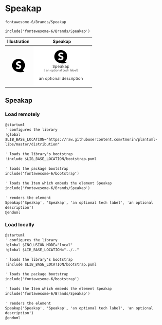 # Speakap


```text
fontawesome-6/Brands/Speakap
```

```text
include('fontawesome-6/Brands/Speakap')
```



| Illustration | Speakap |
| :---: | :---: |
| ![illustration for Illustration](../../fontawesome-6/Brands/Speakap.png) | ![illustration for Speakap](../../fontawesome-6/Brands/Speakap.Local.png) |




## Speakap

### Load remotely
```plantuml
@startuml
' configures the library
!global $LIB_BASE_LOCATION="https://raw.githubusercontent.com/tmorin/plantuml-libs/master/distribution"

' loads the library's bootstrap
!include $LIB_BASE_LOCATION/bootstrap.puml

' loads the package bootstrap
include('fontawesome-6/bootstrap')

' loads the Item which embeds the element Speakap
include('fontawesome-6/Brands/Speakap')

' renders the element
Speakap('Speakap', 'Speakap', 'an optional tech label', 'an optional description')
@enduml
```

### Load locally
```plantuml
@startuml
' configures the library
!global $INCLUSION_MODE="local"
!global $LIB_BASE_LOCATION="../.."

' loads the library's bootstrap
!include $LIB_BASE_LOCATION/bootstrap.puml

' loads the package bootstrap
include('fontawesome-6/bootstrap')

' loads the Item which embeds the element Speakap
include('fontawesome-6/Brands/Speakap')

' renders the element
Speakap('Speakap', 'Speakap', 'an optional tech label', 'an optional description')
@enduml
```

